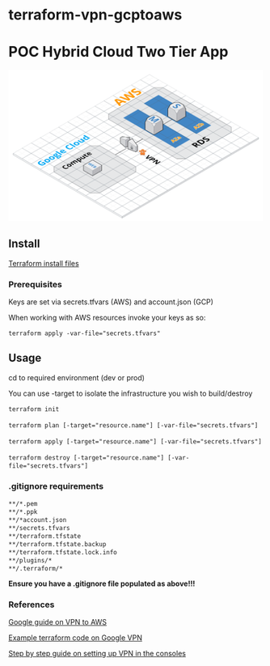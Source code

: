 # terraform-vpn-gcptoaws

# POC Hybrid Cloud Two Tier App

![Solution Diagram](diagram.png)

## Install

[Terraform install files](https://www.terraform.io/downloads.html)

### Prerequisites

Keys are set via secrets.tfvars (AWS) and account.json (GCP)

When working with AWS resources invoke your keys as so: 

```
terraform apply -var-file="secrets.tfvars"

```

## Usage 

cd to required environment (dev or prod)

You can use -target to isolate the infrastructure you wish to build/destroy


```
terraform init

terraform plan [-target="resource.name"] [-var-file="secrets.tfvars"]

terraform apply [-target="resource.name"] [-var-file="secrets.tfvars"]

terraform destroy [-target="resource.name"] [-var-file="secrets.tfvars"]

```

### .gitignore requirements

```
**/*.pem
**/*.ppk
**/*account.json
**/secrets.tfvars
**/terraform.tfstate
**/terraform.tfstate.backup
**/terraform.tfstate.lock.info
**/plugins/*
**/.terraform/*

```

**Ensure you have a .gitignore file populated as above!!!**

### References

[Google guide on VPN to AWS](https://cloud.google.com/solutions/automated-network-deployment-multicloud)

[Example terraform code on Google VPN](https://github.com/GoogleCloudPlatform/autonetdeploy-multicloudvpn)

[Step by step guide on setting up VPN in the consoles](https://jumpcloud.com/engineering-blog/connect-gce-and-aws/)
